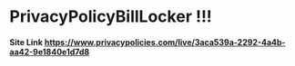 # PrivacyPolicyBillLocker !!!

#### Site Link https://www.privacypolicies.com/live/3aca539a-2292-4a4b-aa42-9e1840e1d7d8
